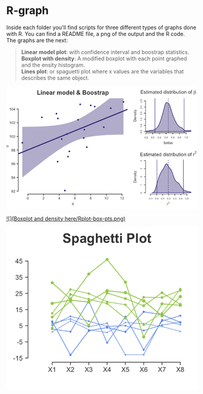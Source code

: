 # R-graph  
Inside each folder you'll find scripts for three different types of graphs done with R. You can find a README file, a png of the output and the R code.  
The graphs are the next:  
> **Linear model plot**: with confidence interval and boostrap statistics.  
> **Boxplot with density**: A modified boxplot with each point graphed and the ensity histogram.  
> **Lines plot**: or spaguetti plot where x values are the variables that describes the same object.  
  
  
[![](R-Boostrap-for-a-linear-model/lm_boostrap.png)](https://github.com/rcruces/R-graph)  

[![](Boxplot and density here/Rplot-box-pts.png)](https://github.com/rcruces/R-graph)  

[![](R-spaghetti_plot/R-spaghetti_plot.png)](https://github.com/rcruces/R-graph)

